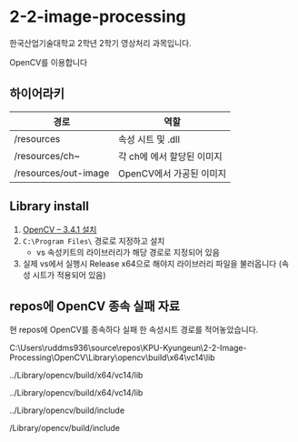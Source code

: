 # 2-2-image-processing

한국산업기술대학교 2학년 2학기 영상처리 과목입니다.

OpenCV를 이용합니다

## 하이어라키

| 경로 | 역할 |
| --- | --- |
| /resources | 속성 시트 및 .dll |
| /resources/ch~ | 각 ch에 에서 할당된 이미지 |
| /resources/out-image | OpenCV에서 가공된 이미지 |

## Library install

1. [OpenCV – 3.4.1 설치](https://sourceforge.net/projects/opencvlibrary/files/opencv-win/3.4.1/opencv-3.4.1-vc14_vc15.exe/download)
2. ```C:\Program Files\``` 경로로 지정하고 설치
   - vs 속성키트의 라이브러리가 해당 경로로 지정되어 있음
3. 실제 vs에서 실행시 Release x64으로 해야지 라이브러리 파일을 불러옵니다 (속성 시트가 적용되어 있음)

## repos에 OpenCV 종속 실패 자료

현 repos에 OpenCV를 종속하다 실패 한 속성시트 경로를 적어놓았습니다.

C:\Users\ruddms936\source\repos\KPU-Kyungeun\2-2-Image-Processing\OpenCV\Library\opencv\build\x64\vc14\lib

../Library/opencv/build/x64/vc14/lib

../Library/opencv/build/x64/vc14/lib

../Library/opencv/build/include

/Library/opencv/build/include
